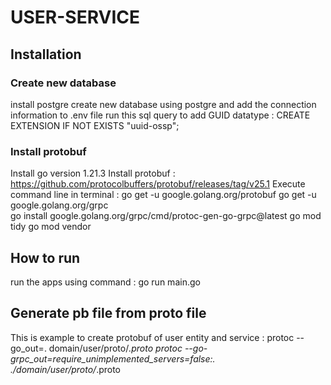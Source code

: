 # USER-SERVICE

## Installation
### Create new database
install postgre
create new database using postgre and add the connection information to .env file
run this sql query to add GUID datatype : CREATE EXTENSION IF NOT EXISTS "uuid-ossp";

### Install protobuf
Install go version 1.21.3
Install protobuf : https://github.com/protocolbuffers/protobuf/releases/tag/v25.1
Execute command line in terminal :
go get -u google.golang.org/protobuf
go get -u google.golang.org/grpc       
go install google.golang.org/grpc/cmd/protoc-gen-go-grpc@latest
go mod tidy
go mod vendor

## How to run
run the apps using command : go run main.go

## Generate pb file from proto file
This is example to create protobuf of user entity and service :
protoc --go_out=. domain/user/proto/*.proto
protoc --go-grpc_out=require_unimplemented_servers=false:. ./domain/user/proto/*.proto